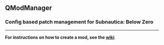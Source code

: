 ## QModManager

### Config based patch management for Subnautica: Below Zero
___

**For instructions on how to create a mod, see the [wiki](https://github.com/SubnauticaModding/QModManager/wiki)**.